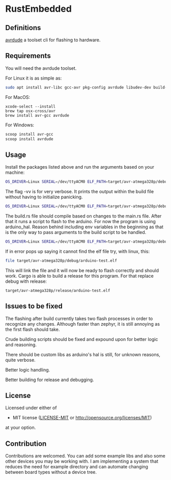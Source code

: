 RustEmbedded
==================
## Definitions

[avrdude](https://github.com/avrdudes/avrdude) a toolset cli for flashing to hardware.

## Requirements
You will need the avrdude toolset.

For Linux it is as simple as:

```bash
sudo apt install avr-libc gcc-avr pkg-config avrdude libudev-dev build-essential
```

For MacOS:
```apple
xcode-select --install
brew tap osx-cross/avr
brew install avr-gcc avrdude
```

For Windows:
```ps
scoop install avr-gcc
scoop install avrdude
```

## Usage

Install the packages listed above and run the arguments based on your machine:

```bash
OS_DRIVER=Linux SERIAL=/dev/ttyACM0 ELF_PATH=target/avr-atmega328p/debug/arduino-test.elf cargo build -vv
```

The flag -vv is for very verbose. It prints the output within the build file without having to initialize panicking.

```bash
OS_DRIVER=Linux SERIAL=/dev/ttyACM0 ELF_PATH=target/avr-atmega328p/debug/arduino-test.elf cargo build -vv
```

The build.rs file should compile based on changes to the main.rs file. After that it runs a script to flash to the arduino. For now the program is using arduino_hal.
Reason behind including env variables in the beginning as that is the only way to pass arguments to the build script to be handled.

```bash
OS_DRIVER=Linux SERIAL=/dev/ttyACM0 ELF_PATH=target/avr-atmega328p/debug/arduino-test.elf 
```

If in error pops up saying it cannot find the elf file try, with linux, this:

```bash
file target/avr-atmega328p/debug/arduino-test.elf
```

This will link the file and it will now be ready to flash correctly and should work. Cargo is able to build a release for this program. For that replace debug with release:
```
target/avr-atmega328p/release/arduino-test.elf
```

## Issues to be fixed

The flashing after build currently takes two flash processes in order to recognize any changes. Although faster than zephyr, it is still annoying as the first flash should take.

Crude building scripts should be fixed and expound upon for better logic and reasoning.

There should be custom libs as arduino's hal is still, for unknown reasons, quite verbose.

Better logic handling.

Better building for release and debugging.
## License
Licensed under either of
 - MIT license
   ([LICENSE-MIT](LICENSE-MIT) or <http://opensource.org/licenses/MIT>)

at your option.

## Contribution
Contributions are welcomed. You can add some example libs and also some other devices you may be working with. I am implementing a system that reduces the need for example directory and can automate changing between board types without a device tree.

